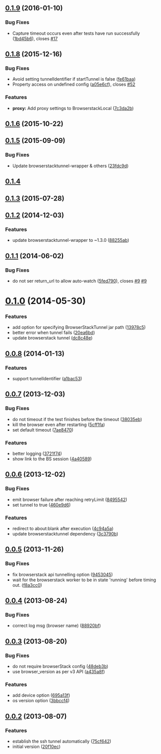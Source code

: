 <a name="0.1.9"></a>
## [0.1.9](https://github.com/karma-runner/karma-browserstack-launcher/compare/v0.1.8...v0.1.9) (2016-01-10)


### Bug Fixes

* Capture timeout occurs even after tests have run successfully ([1bd45b6](https://github.com/karma-runner/karma-browserstack-launcher/commit/1bd45b6)), closes [#17](https://github.com/karma-runner/karma-browserstack-launcher/issues/17)



<a name="0.1.8"></a>
## [0.1.8](https://github.com/karma-runner/karma-browserstack-launcher/compare/v0.1.7...v0.1.8) (2015-12-16)


### Bug Fixes

* Avoid setting tunnelIdentifier if startTunnel is false ([fe61baa](https://github.com/karma-runner/karma-browserstack-launcher/commit/fe61baa))
* Property access on undefined config ([a05e6cf](https://github.com/karma-runner/karma-browserstack-launcher/commit/a05e6cf)), closes [#52](https://github.com/karma-runner/karma-browserstack-launcher/issues/52)

### Features

* **proxy:** Add proxy settings to BrowserstackLocal ([7c3da2b](https://github.com/karma-runner/karma-browserstack-launcher/commit/7c3da2b))



<a name="0.1.6"></a>
## [0.1.6](https://github.com/karma-runner/karma-browserstack-launcher/compare/v0.1.6...v0.1.6) (2015-10-22)




<a name="0.1.5"></a>
## [0.1.5](https://github.com/karma-runner/karma-browserstack-launcher/compare/v0.1.4...v0.1.5) (2015-09-09)


### Bug Fixes

* Update browserstacktunnel-wrapper & others ([23fdc9d](https://github.com/karma-runner/karma-browserstack-launcher/commit/23fdc9d))


<a name="0.1.4"></a>
## [0.1.4](https://github.com/karma-runner/karma-browserstack-launcher/compare/v0.1.3...v0.1.4)


<a name="0.1.3"></a>
## [0.1.3](https://github.com/karma-runner/karma-browserstack-launcher/compare/v0.1.2...v0.1.3) (2015-07-28)




<a name="0.1.2"></a>
## [0.1.2](https://github.com/karma-runner/karma-browserstack-launcher/compare/v0.1.1...v0.1.2) (2014-12-03)


### Features

* update browserstacktunnel-wrapper to ~1.3.0 ([88255ab](https://github.com/karma-runner/karma-browserstack-launcher/commit/88255ab))



<a name="0.1.1"></a>
## [0.1.1](https://github.com/karma-runner/karma-browserstack-launcher/compare/v0.1.0...v0.1.1) (2014-06-02)


### Bug Fixes

* do not ser return_url to allow auto-watch ([5fed790](https://github.com/karma-runner/karma-browserstack-launcher/commit/5fed790)), closes [#9](https://github.com/karma-runner/karma-browserstack-launcher/issues/9) [#9](https://github.com/karma-runner/karma-browserstack-launcher/issues/9)



<a name="0.1.0"></a>
# [0.1.0](https://github.com/karma-runner/karma-browserstack-launcher/compare/v0.0.8...v0.1.0) (2014-05-30)


### Features

* add option for specifying BrowserStackTunnel jar path ([13978c5](https://github.com/karma-runner/karma-browserstack-launcher/commit/13978c5))
* better error when tunnel fails ([20ea6bd](https://github.com/karma-runner/karma-browserstack-launcher/commit/20ea6bd))
* update browserstack tunnel ([dc8c48e](https://github.com/karma-runner/karma-browserstack-launcher/commit/dc8c48e))



<a name="0.0.8"></a>
## [0.0.8](https://github.com/karma-runner/karma-browserstack-launcher/compare/v0.0.7...v0.0.8) (2014-01-13)


### Features

* support tunnelIdentifier ([a1bac53](https://github.com/karma-runner/karma-browserstack-launcher/commit/a1bac53))



<a name="0.0.7"></a>
## [0.0.7](https://github.com/karma-runner/karma-browserstack-launcher/compare/v0.0.6...v0.0.7) (2013-12-03)


### Bug Fixes

* do not timeout if the test finishes before the timeout ([38035eb](https://github.com/karma-runner/karma-browserstack-launcher/commit/38035eb))
* kill the browser even after restarting ([5cff1fa](https://github.com/karma-runner/karma-browserstack-launcher/commit/5cff1fa))
* set default timeout ([7ae8470](https://github.com/karma-runner/karma-browserstack-launcher/commit/7ae8470))

### Features

* better logging ([3721f74](https://github.com/karma-runner/karma-browserstack-launcher/commit/3721f74))
* show link to the BS session ([4a40589](https://github.com/karma-runner/karma-browserstack-launcher/commit/4a40589))



<a name="0.0.6"></a>
## [0.0.6](https://github.com/karma-runner/karma-browserstack-launcher/compare/v0.0.5...v0.0.6) (2013-12-02)


### Bug Fixes

* emit browser failure after reaching retryLimit ([8495542](https://github.com/karma-runner/karma-browserstack-launcher/commit/8495542))
* set tunnel to true ([460e9d6](https://github.com/karma-runner/karma-browserstack-launcher/commit/460e9d6))

### Features

* redirect to about:blank after execution ([4c94a5a](https://github.com/karma-runner/karma-browserstack-launcher/commit/4c94a5a))
* update browserstacktunnel dependency ([3c3790b](https://github.com/karma-runner/karma-browserstack-launcher/commit/3c3790b))



<a name="0.0.5"></a>
## [0.0.5](https://github.com/karma-runner/karma-browserstack-launcher/compare/v0.0.4...v0.0.5) (2013-11-26)


### Bug Fixes

* fix browserstack api tunnelling option ([9453045](https://github.com/karma-runner/karma-browserstack-launcher/commit/9453045))
* wait for the browserstack worker to be in state 'running' before timing out. ([f8a3cc0](https://github.com/karma-runner/karma-browserstack-launcher/commit/f8a3cc0))



<a name="0.0.4"></a>
## [0.0.4](https://github.com/karma-runner/karma-browserstack-launcher/compare/v0.0.3...v0.0.4) (2013-08-24)


### Bug Fixes

* correct log msg (browser name) ([88920bf](https://github.com/karma-runner/karma-browserstack-launcher/commit/88920bf))



<a name="0.0.3"></a>
## [0.0.3](https://github.com/karma-runner/karma-browserstack-launcher/compare/v0.0.2...v0.0.3) (2013-08-20)


### Bug Fixes

* do not require browserStack config ([48deb3b](https://github.com/karma-runner/karma-browserstack-launcher/commit/48deb3b))
* use browser_version as per v3 API ([a435a8f](https://github.com/karma-runner/karma-browserstack-launcher/commit/a435a8f))

### Features

* add device option ([695a13f](https://github.com/karma-runner/karma-browserstack-launcher/commit/695a13f))
* os version option ([3bbccf4](https://github.com/karma-runner/karma-browserstack-launcher/commit/3bbccf4))



<a name="0.0.2"></a>
## [0.0.2](https://github.com/karma-runner/karma-browserstack-launcher/compare/20f10ec...v0.0.2) (2013-08-07)


### Features

* establish the ssh tunnel automatically ([75cf642](https://github.com/karma-runner/karma-browserstack-launcher/commit/75cf642))
* initial version ([20f10ec](https://github.com/karma-runner/karma-browserstack-launcher/commit/20f10ec))
